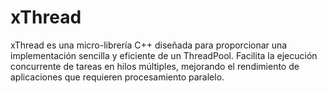 # xThread
xThread es una micro-librería C++ diseñada para proporcionar una implementación sencilla y eficiente de un ThreadPool. Facilita la ejecución concurrente de tareas en hilos múltiples, mejorando el rendimiento de aplicaciones que requieren procesamiento paralelo.
